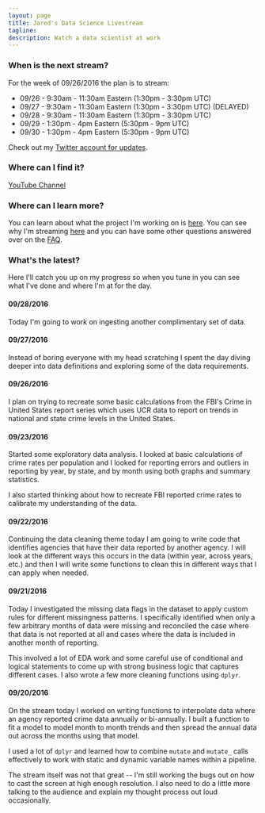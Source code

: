```yaml
---
layout: page
title: Jared's Data Science Livestream
tagline:
description: Watch a data scientist at work
---
```


### When is the next stream?

For the week of 09/26/2016 the plan is to stream:

- 09/26 - 9:30am - 11:30am Eastern (1:30pm - 3:30pm UTC)
- 09/27 - 9:30am - 11:30am Eastern (1:30pm - 3:30pm UTC) (DELAYED)
- 09/28 - 9:30am - 11:30am Eastern (1:30pm - 3:30pm UTC)
- 09/29 - 1:30pm - 4pm Eastern (5:30pm - 9pm UTC)
- 09/30 - 1:30pm - 4pm Eastern (5:30pm - 9pm UTC)

Check out my [Twitter account for updates](http://www.twitter.com/jknowles).

### Where can I find it?
[YouTube Channel](https://www.youtube.com/user/debatemanjk)

### Where can I learn more?

You can learn about what the project I'm working on is [here](pages/project.html).
You can see why I'm streaming [here](pages/whystream.html) and you can have
some other questions answered over on the [FAQ](pages/faq.html).

### What's the latest?

Here I'll catch you up on my progress so when you tune in you can see what I've
done and where I'm at for the day.

#### 09/28/2016

Today I'm going to work on ingesting another complimentary set of data.

#### 09/27/2016

Instead of boring everyone with my head scratching I spent the day diving deeper
into data definitions and exploring some of the data requirements.

#### 09/26/2016

I plan on trying to recreate some basic calculations from the FBI's Crime in
United States report series which uses UCR data to report on trends in national
and state crime levels in the United States.

#### 09/23/2016

Started some exploratory data analysis. I looked at basic calculations of
crime rates per population and I looked for reporting errors and outliers in
reporting by year, by state, and by month using both graphs and summary
statistics.

I also started thinking about how to recreate FBI reported crime rates to
calibrate my understanding of the data.

#### 09/22/2016

Continuing the data cleaning theme today I am going to write code that identifies
agencies that have their data reported by another agency. I will look at the
different ways this occurs in the data (within year, across years, etc.) and
then I will write some functions to clean this in different ways that I can
apply when needed.

#### 09/21/2016

Today I investigated the missing data flags in the dataset to apply
custom rules for different missingness patterns. I specifically identified
when only a few arbitrary months of data were missing and reconciled the case
where that data is not reported at all and cases where the data is included in
another month of reporting.

This involved a lot of EDA work and some careful use of conditional and
logical statements to come up with strong business logic that captures different
cases. I also wrote a few more cleaning functions using `dplyr`.

#### 09/20/2016

On the stream today I worked on writing functions to interpolate data where an
agency reported crime data annually or bi-annually. I built a function to fit
a model to model month to month trends and then spread the annual data out
across the months using that model.

I used a lot of `dplyr` and learned how to combine `mutate` and `mutate_` calls
effectively to work with static and dynamic variable names within a pipeline.

The stream itself was not that great -- I'm still working the bugs out on how to
cast the screen at high enough resolution. I also need to do a little more talking
to the audience and explain my thought process out loud occasionally.
